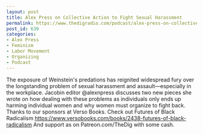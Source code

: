 ```yaml
---
layout: post
title: Alex Press on Collective Action to Fight Sexual Harassment
permalink: https://www.thedigradio.com/podcast/alex-press-on-collective-action-to-fight-sexual-harassment/index.html
post_id: 639
categories: 
- Alex Press
- Feminism
- Labor Movement
- Organizing
- Podcast
---
```


The exposure of Weinstein's predations has reignited widespread fury  over the longstanding problem of sexual harassment and  assault—especially in the workplace. Jacobin editor @alexnpress  discusses two new pieces she wrote on how dealing with these problems as  individuals only ends up harming individual women and why women must  organize to fight back. Thanks to our sponsors at Verso Books. Check  out Futures of Black Radicalism  https://www.versobooks.com/books/2438-futures-of-black-radicalism And  support as on Patreon.com/TheDig with some cash.